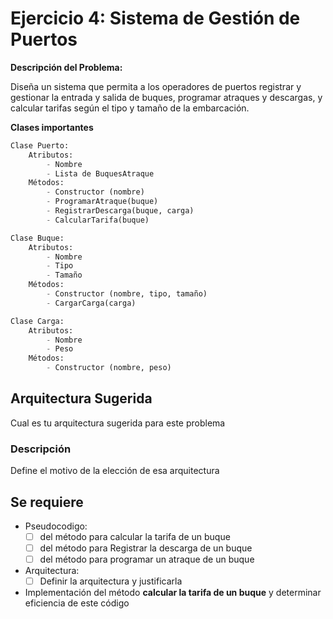 # Ejercicio 4: Sistema de Gestión de Puertos

**Descripción del Problema:**

Diseña un sistema que permita a los operadores de puertos registrar y gestionar la entrada y salida de buques, programar atraques y descargas, y calcular tarifas según el tipo y tamaño de la embarcación.

**Clases importantes**

```python
Clase Puerto:
    Atributos:
        - Nombre
        - Lista de BuquesAtraque
    Métodos:
        - Constructor (nombre)
        - ProgramarAtraque(buque)
        - RegistrarDescarga(buque, carga)
        - CalcularTarifa(buque)

Clase Buque:
    Atributos:
        - Nombre
        - Tipo
        - Tamaño
    Métodos:
        - Constructor (nombre, tipo, tamaño)
        - CargarCarga(carga)

Clase Carga:
    Atributos:
        - Nombre
        - Peso
    Métodos:
        - Constructor (nombre, peso)
```

## Arquitectura Sugerida

Cual es tu arquitectura sugerida para este problema

### Descripción

Define el motivo de la elección de esa arquitectura

## Se requiere

- Pseudocodigo:
  - [ ] del método para calcular la tarifa de un buque
  - [ ] del método para Registrar la descarga de un buque
  - [ ] del método para programar un atraque de un buque
- Arquitectura:
  - [ ] Definir la arquitectura y justificarla
- Implementación del método **calcular la tarifa de un buque** y determinar eficiencia de este código
